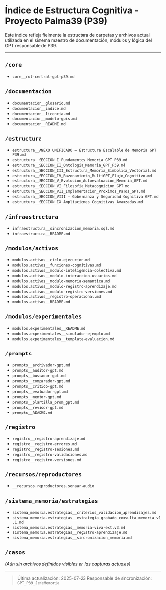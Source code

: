 # Índice de Estructura Cognitiva - Proyecto Palma39 (P39)

Este índice refleja fielmente la estructura de carpetas y archivos actual utilizada en el sistema maestro de documentación, módulos y lógica del GPT responsable de P39.

---

## `/core`
- `core__rol-central-gpt-p39.md`

## `/documentacion`
- `documentacion__glosario.md`
- `documentacion__indice.md`
- `documentacion__licencia.md`
- `documentacion__modelo-gpts.md`
- `documentacion__README.md`

## `/estructura`
- `estructura__ANEXO UNIFICADO — Estructura Escalable de Memoria GPT P39.md`
- `estructura__SECCION_I_Fundamentos_Memoria_GPT_P39.md`
- `estructura__SECCION_II_Ontologia_Memoria_GPT_P39.md`
- `estructura__SECCION_III_Estructura_Memoria_Simbolica_Vectorial.md`
- `estructura__SECCION_IV_Razonamiento_MultiGPT_Flujo_Cognitivo.md`
- `estructura__SECCION_V_Evolucion_Autoevaluacion_Memoria_GPT.md`
- `estructura__SECCION_VI_Filosofia_Metacognicion_GPT.md`
- `estructura__SECCION_VII_Implementacion_Proximos_Pasos_GPT.md`
- `estructura__SECCION_VIII — Gobernanza y Seguridad Cognitiva GPT.md`
- `estructura__SECCION_IX_Ampliaciones_Cognitivas_Avanzadas.md`

## `/infraestructura`
- `infraestructura__sincronizacion_memoria.sql.md`
- `infraestructura__README.md`

## `/modulos/activos`
- `modulos.activos__ciclo-ejecucion.md`
- `modulos.activos__funciones-cognitivas.md`
- `modulos.activos__modulo-inteligencia-colectiva.md`
- `modulos.activos__modulo-interaccion-usuarios.md`
- `modulos.activos__modulo-memoria-semantica.md`
- `modulos.activos__modulo-registro-aprendizaje.md`
- `modulos.activos__modulo-registro-versiones.md`
- `modulos.activos__registro-operacional.md`
- `modulos.activos__README.md`

## `/modulos/experimentales`
- `modulos.experimentales__README.md`
- `modulos.experimentales__simulador-ejemplo.md`
- `modulos.experimentales__template-evaluacion.md`

## `/prompts`
- `prompts__archivador-gpt.md`
- `prompts__auditor-gpt.md`
- `prompts__buscador-gpt.md`
- `prompts__comparador-gpt.md`
- `prompts__critico-gpt.md`
- `prompts__evaluador-gpt.md`
- `prompts__mentor-gpt.md`
- `prompts__plantilla_prom_gpt.md`
- `prompts__revisor-gpt.md`
- `prompts__README.md`

## `/registro`
- `registro__registro-aprendizaje.md`
- `registro__registro-errores.md`
- `registro__registro-sesiones.md`
- `registro__registro-validaciones.md`
- `registro__registro-versiones.md`
  
## `/recursos/reproductores`
- `__recursos.reproductores.sonaar-audio`

## `/sistema_memoria/estrategias`
- `sistema_memoria.estrategias__criterios_validacion_aprendizajes.md`
- `sistema_memoria.estrategias__estrategia_grabado_consulta_memoria_v1.1.md`
- `sistema_memoria.estrategias__memoria-viva-ext.v3.md`
- `sistema_memoria.estrategias__registro-aprendizaje.md`
- `sistema_memoria.estrategias__sincronizacion_memoria.md`

## `/casos`
_(Aún sin archivos definidos visibles en las capturas actuales)_

---

> Última actualización: 2025-07-23
> Responsable de sincronización: `GPT_P39_JefeMemoria`
